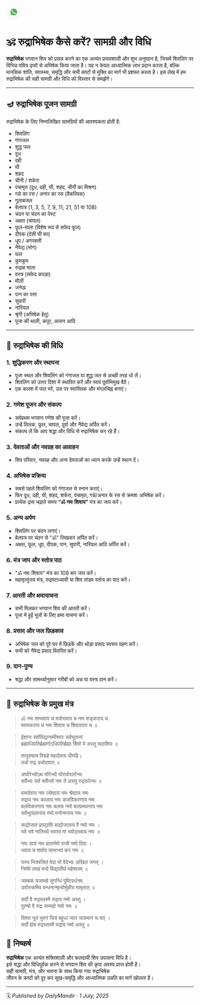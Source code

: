 <!-- Share & WhatsApp icons as SVG -->
<a href="https://api.whatsapp.com/send?text=Check%20out%20this%20article%20in%20the%20Daily%20Mandir%20app%3A%20https%3A%2F%2Fwww.dailymandir.com%2Farticles%3FcontentUrl%3Dhttps%253A%252F%252Fraw.githubusercontent.com%252Fanandwana001%252Fcontent-repo%252Frefs%252Fheads%252Fmain%252Fchalisa%252Fhanuman%252Fhanuman_chalisa_english.md%26title%3DHanuman%2520Chalisa">
  <img src="https://raw.githubusercontent.com/anandwana001/content-repo/refs/heads/main/assets/ic_wtsapp_share_rounded.svg" alt="WhatsApp" width="40"/>
</a>

<br/>

# 🕉️ रुद्राभिषेक कैसे करें? सामग्री और विधि

**रुद्राभिषेक** भगवान शिव को प्रसन्न करने का एक अत्यंत प्रभावशाली और शुभ अनुष्ठान है, जिसमें शिवलिंग पर विभिन्न पवित्र द्रव्यों से अभिषेक किया जाता है। यह न केवल आध्यात्मिक लाभ प्रदान करता है, बल्कि मानसिक शांति, स्वास्थ्य, समृद्धि और सभी कष्टों से मुक्ति का मार्ग भी प्रशस्त करता है। इस लेख में हम रुद्राभिषेक की सही सामग्री और विधि को विस्तार से समझेंगे।

---

## 🪔 रुद्राभिषेक पूजन सामग्री

रुद्राभिषेक के लिए निम्नलिखित सामग्रियों की आवश्यकता होती है:

- शिवलिंग  
- गंगाजल  
- शुद्ध जल  
- दूध  
- दही  
- घी  
- शहद  
- चीनी / शर्करा  
- पंचामृत (दूध, दही, घी, शहद, चीनी का मिश्रण)  
- गन्ने का रस / अनार का रस (वैकल्पिक)  
- गुलाबजल  
- बेलपत्र (1, 3, 5, 7, 9, 11, 21, 51 या 108)  
- चंदन या चंदन का पेस्ट  
- अक्षत (चावल)  
- फूल-माला (विशेष रूप से सफेद फूल)  
- दीपक (देसी घी का)  
- धूप / अगरबत्ती  
- नैवेद्य (भोग)  
- फल  
- कुमकुम  
- रुद्राक्ष माला  
- वस्त्र (सफेद कपड़ा)  
- मौली  
- जनेऊ  
- पान का पत्ता  
- सुपारी  
- नारियल  
- श्रृंगी (अभिषेक हेतु)  
- पूजा की थाली, कपूर, आसन आदि  

---

## 🔱 रुद्राभिषेक की विधि

### 1. शुद्धिकरण और स्थापना

- पूजा स्थल और शिवलिंग को गंगाजल या शुद्ध जल से अच्छी तरह धो लें।  
- शिवलिंग को उत्तर दिशा में स्थापित करें और स्वयं पूर्वाभिमुख बैठें।  
- एक कलश में जल भरें, उस पर स्वास्तिक और मंगलचिह्न बनाएं।  

### 2. गणेश पूजन और संकल्प

- सर्वप्रथम भगवान गणेश की पूजा करें।  
- उन्हें तिलक, फूल, चावल, दूर्वा और नैवेद्य अर्पित करें।  
- संकल्प लें कि आप श्रद्धा और विधि से रुद्राभिषेक कर रहे हैं।  

### 3. देवताओं और नवग्रह का आवाहन

- शिव परिवार, नवग्रह और अन्य देवताओं का ध्यान करके उन्हें स्थान दें।  

### 4. अभिषेक प्रक्रिया

- सबसे पहले शिवलिंग को गंगाजल से स्नान कराएं।  
- फिर दूध, दही, घी, शहद, शर्करा, पंचामृत, गन्ने/अनार के रस से क्रमशः अभिषेक करें।  
- प्रत्येक द्रव्य चढ़ाते समय **“ॐ नमः शिवाय”** मंत्र का जाप करें।  

### 5. अन्य अर्पण

- शिवलिंग पर चंदन लगाएं।  
- बेलपत्र पर चंदन से "ॐ" लिखकर अर्पित करें।  
- अक्षत, फूल, धूप, दीपक, पान, सुपारी, नारियल आदि अर्पित करें।  

### 6. मंत्र जाप और स्तोत्र पाठ

- "ॐ नमः शिवाय" मंत्र का 108 बार जाप करें।  
- महामृत्युंजय मंत्र, रुद्राष्टाध्यायी या शिव तांडव स्तोत्र का पाठ करें।  

### 7. आरती और क्षमायाचना

- सभी मिलकर भगवान शिव की आरती करें।  
- पूजा में हुई भूलों के लिए क्षमा याचना करें।  

### 8. प्रसाद और जल छिड़काव

- अभिषेक जल को पूरे घर में छिड़कें और थोड़ा प्रसाद स्वरूप ग्रहण करें।  
- सभी को नैवेद्य प्रसाद वितरित करें।  

### 9. दान-पुण्य

- श्रद्धा और सामर्थ्यानुसार गरीबों को अन्न या वस्त्र दान करें।  

---

## 📿 रुद्राभिषेक के प्रमुख मंत्र

> ॐ नमः शम्भवाय च मयोभवाय च नमः शङ्कराय च  
> मयस्कराय च नमः शिवाय च शिवतराय च ॥

> ईशानः सर्वविद्यानामीश्वरः सर्वभूतानां  
>ब्रह्माधिपतिर्ब्रह्मणोऽधिपतिर्ब्रह्मा शिवो मे अस्तु सदाशिवः ॥

> तत्पुरुषाय विद्महे महादेवाय धीमहि।  
> तन्नो रुद्रः प्रचोदयात् ॥

> अघोरेभ्योऽथ घोरेभ्यो घोरघोरतरेभ्यः  
> सर्वेभ्यः सर्व सर्वेभ्यो नमः ते अस्तु रुद्ररूपेभ्यः ॥

> वामदेवाय नमः ज्येष्ठाय नमः श्रेष्ठाय नमः  
> रुद्राय नमः कालाय नमः कलविकरणाय नमः  
> बलविकरणाय नमः बलाय नमो बलप्रमथनाय नमः  
> सर्वभूतदमनाय नमो मनोन्मनाय नमः ॥

> सद्योजातं प्रपद्यामि सद्योजाताय वै नमो नमः ।  
> भवे भवे नातिभवे भवस्व मां भवोद्भवाय नमः ॥

> नमः सायं नमः प्रातर्नमो रात्र्यै नमो दिवा ।  
> भवाय च शर्वाय चाभाभ्यां करं नमः ॥

> यस्य निःश्वसितं वेदा यो वेदेभ्यः अखिलं जगत् ।  
> निर्ममे तमहं वन्दे विद्यातीर्थ महेश्वरम् ॥

> त्र्यम्बकं यजामहे सुगन्धिं पुष्टिवर्धनम्  
> उर्वारुकमिव बन्धनान्मृत्योर्मुक्षीय मामृतात् ॥

> सर्वो वै रुद्रस्तस्मै रुद्राय नमो अस्तु ।  
> पुरुषो वै रुद्रः सन्महो नमो नमः ॥

> विश्वा भूतं भुवनं चित्रं बहुधा जातं जायमानं च यत् ।  
> सर्वो ह्येष रुद्रस्तस्मै रुद्राय नमो अस्तु ॥

## 🙏 निष्कर्ष

**रुद्राभिषेक** एक अत्यंत शक्तिशाली और फलदायी शिव उपासना विधि है।  
इसे श्रद्धा और विधिपूर्वक करने से भगवान शिव की कृपा अवश्य प्राप्त होती है।  
सही सामग्री, मंत्र, और भावना के साथ किया गया रुद्राभिषेक  
जीवन के कष्टों को दूर कर सुख-समृद्धि और आध्यात्मिक उन्नति का मार्ग खोलता है।

---

🗓️ *Published by DailyMandir · 1 July, 2025*
